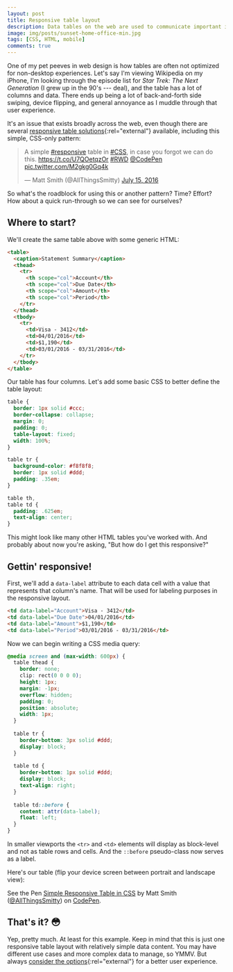 ```yaml
---
layout: post
title: Responsive table layout
description: Data tables on the web are used to communicate important information to a user. Yet so many of these aren't mobile-optimized. Here's one easy way to do just that.
image: img/posts/sunset-home-office-min.jpg
tags: [CSS, HTML, mobile]
comments: true
---
```


One of my pet peeves in web design is how tables are often not optimized for non-desktop experiences. Let's say I'm viewing Wikipedia on my iPhone, I'm looking through the episode list for _Star Trek: The Next Generation_ (I grew up in the 90's --- deal), and the table has a lot of columns and data. There ends up being a lot of back-and-forth side swiping, device flipping, and general annoyance as I muddle through that user experience.

It's an issue that exists broadly across the web, even though there are several [responsive table solutions](https://www.sitepoint.com/responsive-data-tables-comprehensive-list-solutions/){:rel="external"} available, including this simple, CSS-only pattern:

<div class="embed">
  <blockquote class="twitter-tweet tw-align-center" data-lang="en"><p lang="en" dir="ltr">A simple <a href="https://twitter.com/hashtag/responsive?src=hash">#responsive</a> table in <a href="https://twitter.com/hashtag/CSS?src=hash">#CSS</a>, in case you forgot we can do this. <a href="https://t.co/U7QOetqzOr">https://t.co/U7QOetqzOr</a> <a href="https://twitter.com/hashtag/RWD?src=hash">#RWD</a> <a href="https://twitter.com/CodePen">@CodePen</a> <a href="https://t.co/M2gkg0Gq4k">pic.twitter.com/M2gkg0Gq4k</a></p>&mdash; Matt Smith (@AllThingsSmitty) <a href="https://twitter.com/AllThingsSmitty/status/753943893834473472">July 15, 2016</a></blockquote>
  <script async src="//platform.twitter.com/widgets.js" charset="utf-8"></script>
</div>

So what's the roadblock for using this or another pattern? Time? Effort? How about a quick run-through so we can see for ourselves?

## Where to start?

We'll create the same table above with some generic HTML:

```html
<table>
  <caption>Statement Summary</caption>
  <thead>
    <tr>
      <th scope="col">Account</th>
      <th scope="col">Due Date</th>
      <th scope="col">Amount</th>
      <th scope="col">Period</th>
    </tr>
  </thead>
  <tbody>
    <tr>
      <td>Visa - 3412</td>
      <td>04/01/2016</td>
      <td>$1,190</td>
      <td>03/01/2016 - 03/31/2016</td>
    </tr>
  </tbody>
</table>
```

Our table has four columns. Let's add some basic CSS to better define the table layout:

```css
table {
  border: 1px solid #ccc;
  border-collapse: collapse;
  margin: 0;
  padding: 0;
  table-layout: fixed;
  width: 100%;
}

table tr {
  background-color: #f8f8f8;
  border: 1px solid #ddd;
  padding: .35em;
}

table th,
table td {
  padding: .625em;
  text-align: center;
}
```

This might look like many other HTML tables you've worked with. And probably about now you're asking, "But how do I get this responsive?"


## Gettin' responsive!

First, we'll add a `data-label` attribute to each data cell with a value that represents that column's name. That will be used for labeling purposes in the responsive layout.

```html
<td data-label="Account">Visa - 3412</td>
<td data-label="Due Date">04/01/2016</td>
<td data-label="Amount">$1,190</td>
<td data-label="Period">03/01/2016 - 03/31/2016</td>
```

Now we can begin writing a CSS media query:

```css
@media screen and (max-width: 600px) {
  table thead {
    border: none;
    clip: rect(0 0 0 0);
    height: 1px;
    margin: -1px;
    overflow: hidden;
    padding: 0;
    position: absolute;
    width: 1px;
  }
  
  table tr {
    border-bottom: 3px solid #ddd;
    display: block;
  }
  
  table td {
    border-bottom: 1px solid #ddd;
    display: block;
    text-align: right;
  }
  
  table td::before {
    content: attr(data-label);
    float: left;
  }
}
```

In smaller viewports the `<tr>` and `<td>` elements will display as block-level and not as table rows and cells. And the `::before` pseudo-class now serves as a label.

Here's our table (flip your device screen between portrait and landscape view):

<div class="embed">
  <p data-height="500" data-theme-id="0" data-slug-hash="MyqmdM" data-default-tab="result" data-user="AllThingsSmitty" data-embed-version="2" class="codepen">See the Pen <a href="http://codepen.io/AllThingsSmitty/pen/MyqmdM/">Simple Responsive Table in CSS</a> by Matt Smith (<a href="http://codepen.io/AllThingsSmitty">@AllThingsSmitty</a>) on <a href="http://codepen.io">CodePen</a>.</p>
  <script async src="//assets.codepen.io/assets/embed/ei.js"></script>
</div>


## That's it? <span role="img" aria-label="emoji flushed face">&#x1F633;</span>

Yep, pretty much. At least for this example. Keep in mind that this is just one responsive table layout with relatively simple data content. You may have different use cases and more complex data to manage, so YMMV. But always [consider the options](https://www.sitepoint.com/responsive-data-tables-comprehensive-list-solutions/){:rel="external"} for a better user experience.
